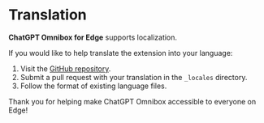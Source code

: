 # Translation

**ChatGPT Omnibox for Edge** supports localization.

If you would like to help translate the extension into your language:

1. Visit the [GitHub repository](https://github.com/your-repo/chatgpt-omnibox).
2. Submit a pull request with your translation in the `_locales` directory.
3. Follow the format of existing language files.

Thank you for helping make ChatGPT Omnibox accessible to everyone on Edge!